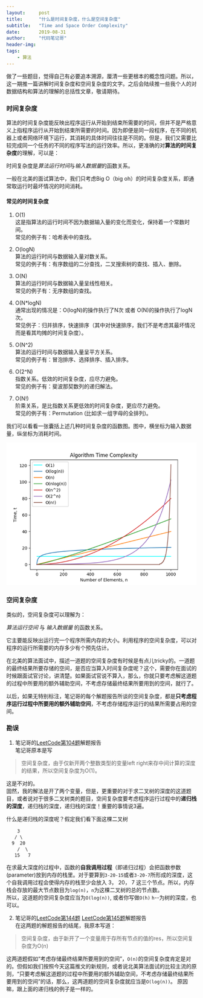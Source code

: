 ```yaml
---
layout:     post
title:      "什么是时间复杂度，什么是空间复杂度"
subtitle:   "Time and Space Order Complexity"
date:       2019-08-31
author:     "代码笔记哥"
header-img:
tags:
    - 算法
---
```

做了一些题目，觉得自己有必要追本溯源，厘清一些更根本的概念性问题。所以，这一期推一篇讲解时间复杂度和空间复杂度的文字。之后会陆续推一些我个人的对数据结构和算法的理解的总括性文章，敬请期待。

### 时间复杂度
算法的时间复杂度能反映出程序运行从开始到结束所需要的时间，但并不是严格意义上指程序运行从开始到结束所需要的时间。因为即便是同一段程序，在不同的机器上或者网络环境下运行，其消耗的具体时间往往是不同的。但是，我们又需要比较完成同一个任务的不同的程序写法的运行效率。所以，更准确的对**算法的时间复杂度**的理解，可以是：

时间复杂度是*算法运行时间*与*输入数据量*的函数关系。

一般在北美的面试算法中，我们只考虑Big O（big oh）的时间复杂度关系，即通常取运行时最坏情况的时间消耗。

#### 常见的时间复杂度
1. O(1)  
这是指算法的运行时间不因为数据输入量的变化而变化，保持着一个常数时间。  
常见的例子有：哈希表中的查找。

2. O(logN)  
算法的运行时间与数据输入量对数关系。  
常见的例子有：有序数组的二分查找，二叉搜索树的查找、插入、删除。

3. O(N)  
算法的运行时间与数据输入量呈线性相关。  
常见的例子有：无序数组的查找。

4. O(N*logN)  
通常出现的情况是：O(logN)的操作执行了N次 或者 O(N)的操作执行了logN次。  
常见例子：归并排序，快速排序（其中对快速排序，我们不是考虑其最坏情况而是看其均摊的时间复杂度）。

5. O(N^2)  
算法的运行时间与数据输入量呈平方关系。  
常见的例子有：冒泡排序、选择排序、插入排序。

6. O(2^N)  
指数关系。低效的时间复杂度，应尽力避免。  
常见的例子有：斐波那契数列的递归解法。

7. O(N!)  
阶乘关系，是比指数关系更低效的时间复杂度，更应尽力避免。  
常见的例子有：Permutation (比如求一组字母的全排列)。

我们可以看看一张囊括上述几种时间复杂度的函数图。图中，横坐标为输入数据量，纵坐标为消耗时间。

![oh-my-zsh](/img/in-post/20190831-order-complexity/big-o-time-complexity.png)

### 空间复杂度
类似的，空间复杂度可以理解为：

*算法运行空间* 与 *输入数据量* 的函数关系。

它主要能反映出运行完一个程序所需内存的大小。利用程序的空间复杂度，可以对程序的运行所需要的内存多少有个预先估计。

在北美的算法面试中，描述一道题的空间复杂度有时候是有点儿tricky的。一道题的最终结果所要存储的空间，是否应当算入时间复杂度呢？这个，需要你在面试的时候跟面试官讨论，讲清楚。如果面试官说不算入，那么，你就只要考虑解这道题的过程中所要用的额外辅助空间，不考虑存储最终结果所要用到的空间，就行了。

以后，如果无特别标注，笔记哥的每个解题报告所谈的空间复杂度，都是**只考虑程序运行过程中所要用的额外辅助空间**，不考虑存储程序运行的结果所需要占用的空间。

### 勘误
1. 笔记哥的[LeetCode第104题](../../../../2019/08/17/LC-104-maximum-depth-of-binary-tree/)解题报告  
笔记哥原本是写
> 空间复杂度，由于仅新开两个整数类型的变量left right来存中间计算的深度的结果，所以空间复杂度为O(1)。   

  这是不对的。  
  固然，我的解法是开了两个变量，但是，更重要的对于求二叉树的深度的这道题目，或者说对于很多二叉树类的题目，空间复杂度要考虑程序运行过程中的**递归栈的深度**，递归栈的深度，递归栈的深度！重要的事情说3遍。

  什么是递归栈的深度呢？假定我们看下面这棵二叉树
```
    3
   / \
  9  20
    /  \
   15   7
```
  在求最大深度的过程中，函数的**自我调用过程**（即递归过程）会把函数参数(parameter)放到内存的栈里。对于要算到`3-20-15`或者`3-20-7`所形成的深度，这个自我调用过程会使得内存的栈至少会放入 3， 20， 7 这三个节点。所以，内存栈会存放的最大节点数目为`log(n)`，`n`为这棵二叉树的总的节点数。  
  所以，这道题的空间复杂度应当为`O(log(n))`, 或者你写做`O(h)` `h`--为树的深度，也可以。

2. 笔记哥的[LeetCode第144题](../../../../2019/07/28/LC-144-binary-tree-preorder-traversal/) [LeetCode第145题](../../../../2019/08/03/LC-145-binary-tree-postorder-traversal/)解题报告   
在这两题的解题报告的结尾，我原本写道：
> 空间复杂度，由于新开了一个变量用于存所有节点的值的res，所以空间复杂度为O(n)  

这两道题假如“考虑存储最终结果所要用到的空间”，`O(n)`的空间复杂度肯定是对的。但假如我们按照今天这篇推文的新规则，或者说北美算法面试的比较主流的原则，“只要考虑解这道题的过程中所要用的额外辅助空间，不考虑存储最终结果所要用到的空间”的话，那么，这两道题的空间复杂度就应当是`O(log(n))`。 原因嘛，跟上面的递归栈的例子是一样的。
